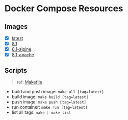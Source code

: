 # Docker Compose Resources

## Images

- [x] [latest](./latest/Dockerfile)
- [x] [8.1](./8.1/Dockerfile)
- [x] [8.1-alpine](./8.1-alpine/Dockerfile)
- [x] [8.1-apache](./8.1-apache/Dockerfile)

## Scripts

>ref: [Makefile](./Makefile)

- build and push image: `make all [tag=latest]`
- build image: `make build [tag=latest]`
- push image: `make push [tag=latest]`
- run container: `make run [tag=latest]`
- list all tags: `make | make list`
